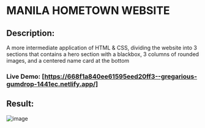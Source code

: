 # MANILA HOMETOWN WEBSITE

## Description: 
A more intermediate application of HTML & CSS, dividing the website into 3 sections that contains a hero section with a blackbox, 3 columns of rounded images, and a centered name card at the bottom

### Live Demo: [https://668f1a840ee61595eed20ff3--gregarious-gumdrop-1441ec.netlify.app/]

## Result:
![image](https://github.com/Jeam-pixel/Hometown-Manila-Website/assets/142361204/f1f850e9-04b1-497a-863f-6b646be2d1be)
